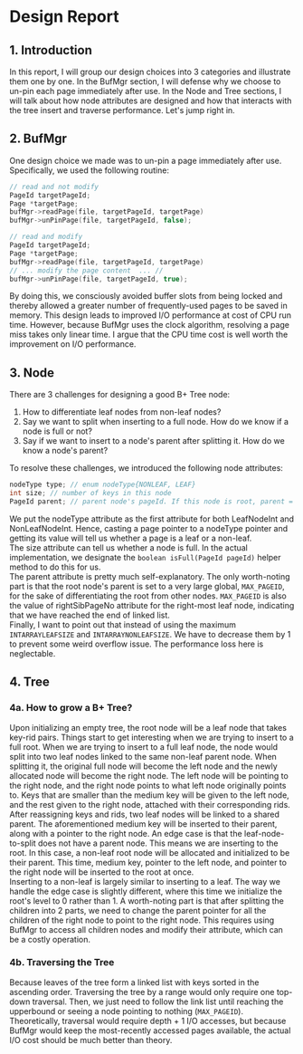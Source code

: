 # Design Report

## 1. Introduction
In this report, I will group our design choices into 3 categories and illustrate them one by one. In the BufMgr section, I will defense why we choose to un-pin each page immediately after use. In the Node and Tree sections, I will talk about how node attributes are designed and how that interacts with the tree insert and traverse performance. Let's jump right in. 
## 2. BufMgr
One design choice we made was to un-pin a page immediately after use. Specifically, we used the following routine:
```c++
// read and not modify
PageId targetPageId;
Page *targetPage; 
bufMgr->readPage(file, targetPageId, targetPage)
bufMgr->unPinPage(file, targetPageId, false);
```
```c++
// read and modify
PageId targetPageId;
Page *targetPage;
bufMgr->readPage(file, targetPageId, targetPage)
// ... modify the page content  ... //
bufMgr->unPinPage(file, targetPageId, true);
```
By doing this, we consciously avoided buffer slots from being locked and thereby allowed a greater number of frequently-used pages to be saved in memory. This design leads to improved I/O performance at cost of CPU run time. However, because BufMgr uses the clock algorithm, resolving a page miss takes only linear time. I argue that the CPU time cost is well worth the improvement on I/O performance. 
## 3. Node 
There are 3 challenges for designing a good B+ Tree node:
1. How to differentiate leaf nodes from non-leaf nodes? 
2. Say we want to split when inserting to a full node. How do we know if a node is full or not?
3. Say if we want to insert to a node's parent after splitting it. How do we know a node's parent?  

To resolve these challenges, we introduced the following node attributes: 

```c++
nodeType type; // enum nodeType{NONLEAF, LEAF}
int size; // number of keys in this node
PageId parent; // parent node's pageId. If this node is root, parent = MAX_PAGEID
```
We put the nodeType attribute as the first attribute for both LeafNodeInt and NonLeafNodeInt. Hence, casting a page pointer to a nodeType pointer and getting its value will tell us whether a page is a leaf or a non-leaf.  
The size attribute can tell us whether a node is full. In the actual implementation, we designate the `boolean isFull(PageId pageId)` helper method to do this for us.  
The parent attribute is pretty much self-explanatory. The only worth-noting part is that the root node's parent is set to a very large global, `MAX_PAGEID`, for the sake of differentiating the root from other nodes. `MAX_PAGEID` is also the value of rightSibPageNo attribute for the right-most leaf node, indicating that we have reached the end of linked list.  
Finally, I want to point out that instead of using the maximum `INTARRAYLEAFSIZE` and `INTARRAYNONLEAFSIZE`. We have to decrease them by 1 to prevent some weird overflow issue. The performance loss here is neglectable. 
## 4. Tree 

### 4a. How to grow a B+ Tree?
Upon initializing an empty tree, the root node will be a leaf node that takes key-rid pairs. Things start to get interesting when we are trying to insert to a full root. When we are trying to insert to a full leaf node, the node would split into two leaf nodes linked to the same non-leaf parent node. When splitting it, the original full node will become the left node and the newly allocated node will become the right node. The left node will be pointing to the right node, and the right node points to what left node originally points to. Keys that are smaller than the medium key will be given to the left node, and the rest given to the right node, attached with their corresponding rids. After reassigning keys and rids, two leaf nodes will be linked to a shared parent. The aforementioned medium key will be inserted to their parent, along with a pointer to the right node. An edge case is that the leaf-node-to-split does not have a parent node. This means we are inserting to the root. In this case, a non-leaf root node will be allocated and initialized to be their parent. This time, medium key, pointer to the left node, and pointer to the right node will be inserted to the root at once.  
Inserting to a non-leaf is largely similar to inserting to a leaf. The way we handle the edge case is slightly different, where this time we initialize the root's level to 0 rather than 1. A worth-noting part is that after splitting the children into 2 parts, we need to change the parent pointer for all the children of the right node to point to the right node. This requires using BufMgr to access all children nodes and modify their attribute, which can be a costly operation. 
### 4b. Traversing the Tree
Because leaves of the tree form a linked list with keys sorted in the ascending order. Traversing the tree by a range would only require one top-down traversal. Then, we just need to follow the link list until reaching the upperbound or seeing a node pointing to nothing (`MAX_PAGEID`). Theoretically, traversal would require depth + 1 I/O accesses, but because BufMgr would keep the most-recently accessed pages available, the actual I/O cost should be much better than theory.

